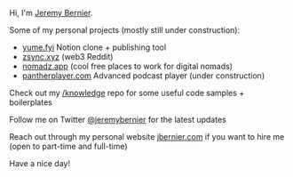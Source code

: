 Hi, I'm [Jeremy Bernier](https://www.jbernier.com/).

Some of my personal projects (mostly still under construction):
- [yume.fyi](https://yume.fyi) Notion clone + publishing tool
- [zsync.xyz](https://zsync.xyz/) (web3 Reddit)
- [nomadz.app](https://nomadz.app/) (cool free places to work for digital nomads)
- [pantherplayer.com](https://www.pantherplayer.com) Advanced podcast player (under construction)

Check out my [/knowledge](https://github.com/JeremyBernier/knowledge) repo for some useful code samples + boilerplates

Follow me on Twitter [@jeremybernier](https://twitter.com/jeremybernier) for the latest updates

Reach out through my personal website [jbernier.com](https://www.jbernier.com/) if you want to hire me (open to part-time and full-time)

Have a nice day!

<!-- - 👋 Hi, I’m @JeremyBernier
- 👀 I’m interested in ...
- 🌱 I’m currently learning ...
- 💞️ I’m looking to collaborate on ...
- 📫 How to reach me ... -->

<!---
JeremyBernier/JeremyBernier is a ✨ special ✨ repository because its `README.md` (this file) appears on your GitHub profile.
You can click the Preview link to take a look at your changes.
--->
